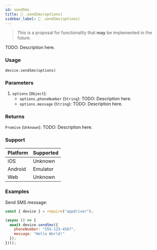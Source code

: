 ```yaml
---
id: sendSms
title: 🔬 .sendSms(options)
sidebar_label: 🔬 .sendSms(options)
---
```


> This is a proposal for functionality that **may** be implemented in the future.

TODO: Description here.

### Usage

```text
device.sendSms(options)
```

### Parameters

1. `options` (`Object`):
    - `options.phoneNumber` (`String`): TODO: Description here.
    - `options.message` (`String`): TODO: Description here.

### Returns

`Promise` (`Unknown`): TODO: Description here.

### Support

| Platform | Supported |
| -------- | --------- |
| iOS      | Unknown   |
| Android  | Emulator  |
| Web      | Unknown   |

### Examples

Send SMS message:

```javascript
const { device } = require("appdriver");

(async () => {
  await device.sendSms({
    phoneNumber: "555-123-4567",
    message: "Hello World!"
  });
})();
```